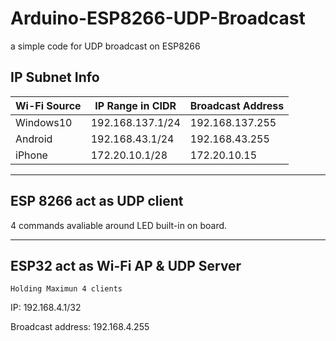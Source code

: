 # Arduino-ESP8266-UDP-Broadcast
a simple code for UDP broadcast on ESP8266

## IP Subnet Info
| Wi-Fi Source | IP Range in CIDR | Broadcast Address |
|---|----|---|
| Windows10 | 192.168.137.1/24 | 192.168.137.255 |
| Android | 192.168.43.1/24 | 192.168.43.255 |
| iPhone | 172.20.10.1/28 |  172.20.10.15 |

---

## ESP 8266 act as UDP client
4 commands avaliable around LED built-in on board.

---

## ESP32 act as Wi-Fi AP & UDP Server
`Holding Maximun 4 clients`

IP: 192.168.4.1/32 

Broadcast address: 192.168.4.255

